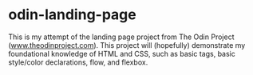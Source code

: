 # odin-landing-page

This is my attempt of the landing page project from The Odin Project (www.theodinproject.com).
This project will (hopefully) demonstrate my foundational knowledge of HTML and CSS, such as basic tags, basic style/color declarations, flow, and flexbox.